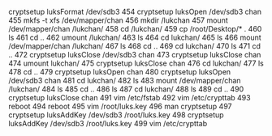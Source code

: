  cryptsetup luksFormat /dev/sdb3
  454  cryptsetup luksOpen /dev/sdb3 chan
  455  mkfs -t xfs /dev/mapper/chan
  456  mkdir /lukchan
  457  mount /dev/mapper/chan /lukchan/
  458  cd /lukchan/
  459  cp /root/Desktop/* .
  460  ls
  461  cd ..
  462  umount /lukchan/
  463  ls
  464  cd lukchan/
  465  ls
  466  mount /dev/mapper/chan /lukchan/
  467  ls
  468  cd ..
  469  cd lukchan/
  470  ls
  471  cd ..
  472  cryptsetup luksClose /dev/sdb3 chan
  473  cryptsetup luksClose  chan
  474  umount lukchan/
  475  cryptsetup luksClose  chan
  476  cd lukchan/
  477  ls
  478  cd ..
  479  cryptsetup luksOpen  chan
  480  cryptsetup luksOpen /dev/sdb3  chan
  481  cd lukchan/
  482  ls
  483  mount /dev/mapper/chan /lukchan/
  484  ls
  485  cd ..
  486  ls
  487  cd lukchan/
  488  ls
  489  cd ..
  490  cryptsetup luksClose chan
  491  vim /etc/fstab
  492  vim /etc/crypttab 
  493  reboot
  494  reboot
  495  vim /root/luks.key
  496  man cryptsetup
  497  cryptsetup luksAddKey /dev/sdb3 /root/luks.key 
  498  cryptsetup luksAddKey /dev/sdb3 /root/luks.key 
  499  vim /etc/crypttab 
